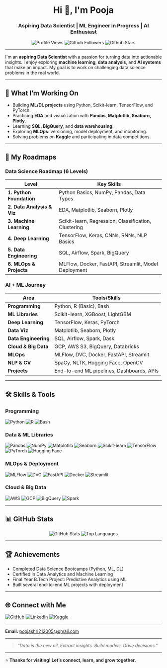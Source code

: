 <h1 align="center">Hi 👋, I'm Pooja</h1>
<h3 align="center">Aspiring Data Scientist | ML Engineer in Progress | AI Enthusiast</h3>

<p align="center">
  <img src="https://komarev.com/ghpvc/?username=Pooja-Pj205&color=blueviolet&style=flat-square" alt="Profile Views" />
  <img src="https://img.shields.io/github/followers/Pooja-Pj205?style=social" alt="Github Followers" />
  <img src="https://img.shields.io/github/stars/Pooja-Pj205?style=social" alt="Github Stars" />
</p>

---

I'm an **aspiring Data Scientist** with a passion for turning data into actionable insights. I enjoy exploring **machine learning**, **data analysis**, and **AI systems** that make an impact. My goal is to work on challenging data science problems in the real world.

---

## 🧠 What I’m Working On

- Building **ML/DL projects** using Python, Scikit-learn, TensorFlow, and PyTorch.
- Practicing **EDA** and visualization with **Pandas, Matplotlib, Seaborn, Plotly**.
- Learning **SQL, BigQuery**, and **data warehousing**.
- Exploring **MLOps**: versioning, model deployment, and monitoring.
- Solving problems on **Kaggle** and participating in data competitions.

---

## 🧭 My Roadmaps

### Data Science Roadmap (6 Levels)

| Level | Key Skills |
|-------|------------|
| **1. Python Foundation** | Python Basics, NumPy, Pandas, Data Types |
| **2. Data Analysis & Viz** | EDA, Matplotlib, Seaborn, Plotly |
| **3. Machine Learning** | Scikit-learn, Regression, Classification, Clustering |
| **4. Deep Learning** | TensorFlow, Keras, CNNs, RNNs, NLP Basics |
| **5. Data Engineering** | SQL, Airflow, Spark, BigQuery |
| **6. MLOps & Projects** | MLFlow, Docker, FastAPI, Streamlit, Model Deployment |


### AI + ML Journey

| Area | Tools/Skills |
|------|--------------|
| **Programming** | Python, R (Basic), Bash |
| **ML Libraries** | Scikit-learn, XGBoost, LightGBM |
| **Deep Learning** | TensorFlow, Keras, PyTorch |
| **Data Viz** | Matplotlib, Seaborn, Plotly |
| **Data Engineering** | SQL, Airflow, Spark, Dask |
| **Cloud & Big Data** | GCP, AWS S3, BigQuery, Databricks |
| **MLOps** | MLFlow, DVC, Docker, FastAPI, Streamlit |
| **NLP & CV** | SpaCy, NLTK, Hugging Face, OpenCV |
| **Projects** | End-to-end ML pipelines, Dashboards, APIs |

---

## 🛠️ Skills & Tools

### Programming
![Python](https://img.shields.io/badge/Python-%2314354C?style=for-the-badge&logo=python&logoColor=yellow)
![R](https://img.shields.io/badge/R-%23276DC3.svg?style=for-the-badge&logo=r&logoColor=white)
![Bash](https://img.shields.io/badge/Bash-%23121011.svg?style=for-the-badge&logo=gnu-bash&logoColor=white)

### Data & ML Libraries
![Pandas](https://img.shields.io/badge/Pandas-%23150458.svg?style=for-the-badge&logo=pandas&logoColor=white)
![NumPy](https://img.shields.io/badge/NumPy-%23013243.svg?style=for-the-badge&logo=numpy&logoColor=white)
![Matplotlib](https://img.shields.io/badge/Matplotlib-%23007396.svg?style=for-the-badge&logo=matplotlib&logoColor=white)
![Seaborn](https://img.shields.io/badge/Seaborn-%230080AA.svg?style=for-the-badge&logo=python&logoColor=white)
![Scikit-learn](https://img.shields.io/badge/scikit--learn-%23F7931E.svg?style=for-the-badge&logo=scikit-learn&logoColor=white)
![TensorFlow](https://img.shields.io/badge/TensorFlow-%23FF6F00.svg?style=for-the-badge&logo=tensorflow&logoColor=white)
![PyTorch](https://img.shields.io/badge/PyTorch-%23EE4C2C.svg?style=for-the-badge&logo=pytorch&logoColor=white)
![Hugging Face](https://img.shields.io/badge/HuggingFace-%23FFCD00.svg?style=for-the-badge&logo=huggingface&logoColor=black)

### MLOps & Deployment
![MLFlow](https://img.shields.io/badge/MLFlow-%23000000.svg?style=for-the-badge&logo=mlflow&logoColor=white)
![DVC](https://img.shields.io/badge/DVC-%2300C7B7.svg?style=for-the-badge&logo=dataversioncontrol&logoColor=white)
![FastAPI](https://img.shields.io/badge/FastAPI-%2300C7B7.svg?style=for-the-badge&logo=fastapi&logoColor=white)
![Docker](https://img.shields.io/badge/Docker-%230db7ed.svg?style=for-the-badge&logo=docker&logoColor=white)
![Streamlit](https://img.shields.io/badge/Streamlit-%23FF4B4B.svg?style=for-the-badge&logo=streamlit&logoColor=white)

### Cloud & Big Data
![AWS](https://img.shields.io/badge/AWS-%23FF9900.svg?style=for-the-badge&logo=amazon-aws&logoColor=white)
![GCP](https://img.shields.io/badge/GCP-%234285F4.svg?style=for-the-badge&logo=google-cloud&logoColor=white)
![BigQuery](https://img.shields.io/badge/BigQuery-%23007ACC.svg?style=for-the-badge&logo=googlecloud&logoColor=white)
![Spark](https://img.shields.io/badge/Apache_Spark-%23E25A1C.svg?style=for-the-badge&logo=apachespark&logoColor=white)

---

## 📊 GitHub Stats

<p align="center">
  <img src="https://github-readme-stats.vercel.app/api?username=Pooja-Pj205&show_icons=true&theme=radical" alt="GitHub Stats" />
  <img src="https://github-readme-stats.vercel.app/api/top-langs/?username=Pooja-Pj205&layout=compact&theme=radical" alt="Top Languages" />
</p>

---

## 🏆 Achievements

- Completed Data Science Bootcamps (Python, ML, DL)
- Certified in Data Analytics and Machine Learning
- Final Year B.Tech Project: Predictive Analytics using ML
- Built several end-to-end ML projects with deployment

---

## 🌐 Connect with Me

[![GitHub](https://img.shields.io/badge/GitHub-%2312100E.svg?style=for-the-badge&logo=github&logoColor=white)](https://github.com/Pooja-Pj205)
[![LinkedIn](https://img.shields.io/badge/LinkedIn-%230077B5.svg?style=for-the-badge&logo=linkedin&logoColor=white)](linkedin.com/in/pooja-shri-r-4b050a274)
[![Kaggle](https://img.shields.io/badge/Kaggle-%2312100E.svg?style=for-the-badge&logo=kaggle&logoColor=white)](https://www.kaggle.com/yourkaggle)

---

**Email:** poojashri212005@gmail.com  

---

> _“Data is the new oil. Extract insights. Build models. Drive decisions.”_

---

⭐ **Thanks for visiting! Let’s connect, learn, and grow together.**
